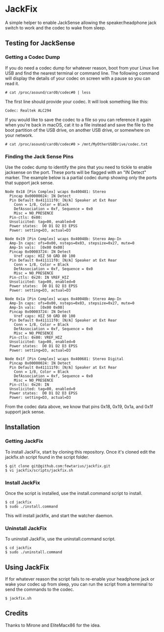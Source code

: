 # JackFix

A simple helper to enable JackSense allowing the speaker/headphone jack switch to work and the codec to wake from sleep.

## Testing for JackSense

### Getting a Codec Dump

If you do need a codec dump for whatever reason, boot from your Linux live USB and find the nearest terminal or command line. The following command will display the details of your codec on screen with a pause so you can read it.

```
# cat /proc/asound/card0/codec#0 | less
```

The first line should provide your codec. It will look something like this:

```
Codec: Realtek ALC294
```

If you would like to save the codec to a file so you can reference it again when you're back in macOS, cat it to a file instead and save the file to the boot partition of the USB drive, on another USB drive, or somewhere on your network.

```
# cat /proc/asound/card0/codec#0 > /mnt/MyOtherUSBDrive/codec.txt
```

### Finding the Jack Sense Pins

Use the codec dump to identify the pins that you need to tickle to enable jacksense on the port.  These ports will be flagged with an "IN Detect" marker.  The example below is a partial codec dump showing only the ports that support jack sense.

```
Node 0x18 [Pin Complex] wcaps 0x400481: Stereo
  Pincap 0x00000024: IN Detect
  Pin Default 0x411111f0: [N/A] Speaker at Ext Rear
    Conn = 1/8, Color = Black
    DefAssociation = 0xf, Sequence = 0x0
    Misc = NO_PRESENCE
  Pin-ctls: 0x00:
  Unsolicited: tag=00, enabled=0
  Power states:  D0 D1 D2 D3 EPSS
  Power: setting=D3, actual=D3
  
Node 0x19 [Pin Complex] wcaps 0x40048b: Stereo Amp-In
  Amp-In caps: ofs=0x00, nsteps=0x03, stepsize=0x27, mute=0
  Amp-In vals:  [0x00 0x00]
  Pincap 0x00003724: IN Detect
    Vref caps: HIZ 50 GRD 80 100
  Pin Default 0x411111f0: [N/A] Speaker at Ext Rear
    Conn = 1/8, Color = Black
    DefAssociation = 0xf, Sequence = 0x0
    Misc = NO_PRESENCE
  Pin-ctls: 0x20: IN VREF_HIZ
  Unsolicited: tag=00, enabled=0
  Power states:  D0 D1 D2 D3 EPSS
  Power: setting=D3, actual=D3
  
Node 0x1a [Pin Complex] wcaps 0x40048b: Stereo Amp-In
  Amp-In caps: ofs=0x00, nsteps=0x03, stepsize=0x27, mute=0
  Amp-In vals:  [0x00 0x00]
  Pincap 0x00003724: IN Detect
    Vref caps: HIZ 50 GRD 80 100
  Pin Default 0x411111f0: [N/A] Speaker at Ext Rear
    Conn = 1/8, Color = Black
    DefAssociation = 0xf, Sequence = 0x0
    Misc = NO_PRESENCE
  Pin-ctls: 0x00: VREF_HIZ
  Unsolicited: tag=00, enabled=0
  Power states:  D0 D1 D2 D3 EPSS
  Power: setting=D3, actual=D3
  
Node 0x1f [Pin Complex] wcaps 0x400681: Stereo Digital
  Pincap 0x00000024: IN Detect
  Pin Default 0x411111f0: [N/A] Speaker at Ext Rear
    Conn = 1/8, Color = Black
    DefAssociation = 0xf, Sequence = 0x0
    Misc = NO_PRESENCE
  Pin-ctls: 0x20: IN
  Unsolicited: tag=00, enabled=0
  Power states:  D0 D1 D2 D3 EPSS
  Power: setting=D3, actual=D3

```

From the codec data above, we know that pins 0x18, 0x19, 0x1a, and 0x1f support jack sense.

## Installation

### Getting JackFix

To install JackFix, start by cloning this repository.  Once it's cloned edit the jackfix.sh script found in the script folder.

```
$ git clone git@github.com:fewtarius/jackfix.git
$ vi jackfix/scripts/jackfix.sh
```

### Install JackFix

Once the script is installed, use the install.command script to install.

```
$ cd jackfix
$ sudo ./install.command
```

This will install jackfix, and start the watcher daemon.

### Uninstall JackFix

To uninstall JackFix, use the uninstall.command script.

```
$ cd jackfix
$ sudo ./uninstall.command
```

## Using JackFix

If for whatever reason the script fails to re-enable your headphone jack or wake your codec up from sleep, you can run the script from a terminal to send the commands to the codec.

```
$ jackfix.sh
```

## Credits

Thanks to Mirone and EliteMacx86 for the idea.
